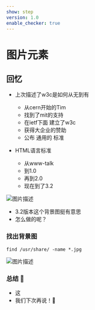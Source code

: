 ```yaml
---
show: step
version: 1.0
enable_checker: true
---
```


# 图片元素

## 回忆

- 上次描述了w3c是如何从无到有
	- 从cern开始的Tim 
	- 找到了mit的支持
	- 在ietf下面 建立了w3c
	- 获得大企业的赞助
	- 公布 通用的 标准

- HTML语言标准
	- 从www-talk
	- 到1.0
	- 再到2.0
	- 现在到了3.2

![图片描述](https://doc.shiyanlou.com/courses/3781/labs/2890970/uid1190679-20241010-1728567263447) 

- 3.2版本这个背景图挺有意思
- 怎么做的呢？

### 找出背景图

```
find /usr/share/ -name *.jpg
```

![图片描述](https://doc.shiyanlou.com/courses/3781/labs/2892586/uid1190679-20241012-1728722334042/wm) 


### 总结 🤔
- 这
- 我们下次再说！👋
